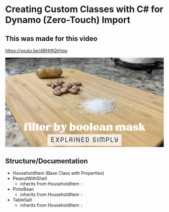 # Creating Custom Classes with C# for Dynamo (Zero-Touch) Import


## This was made for this video
https://youtu.be/4BHt9QIrhpo

<img src="https://raw.githubusercontent.com/johnpierson/custom_classes_zero_touch/main/documentation/2022.29-thumbnail.png"/>

## Structure/Documentation
- HouseholdItem (Base Class with Properties)
- PeanutWithShell
  - inherits from HouseholdItem `:`
- PintoBean
  - inherits from HouseholdItem `:`
- TableSalt
  - inherits from HouseholdItem `:`
